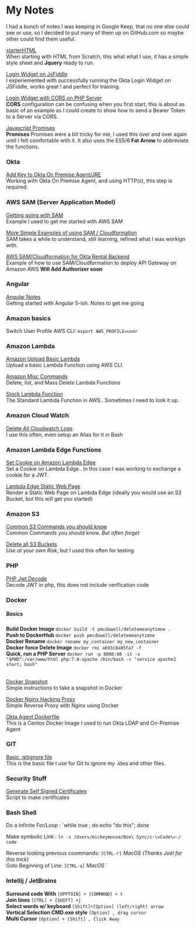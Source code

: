 # My Notes

I had a bunch of notes I was keeping in Google Keep, that no one else could see or use, so I decided to put many of them up on GitHub.com so maybe other could find them useful.

[starterHTML](./starterHTML) <br/>
When starting with HTML from Scratch, this what what I use,
it has a simple style sheet and **Jquery**
ready to run.

[Login Widget on JsFiddle](./loginWidgetJsfiddle) <br/>
I experiemented with successfully running the Okta Login Widget on JSFiddle, works great ! and perfect for training.

[Login Widget with CORS on PHP Server](./loginWidgetCorsOnPhp) <br/>
**CORS** configuration can be confusing when you first start, this is about as basic
of an example as I could create to show how to send a Bearer Token to a Server
via CORS.

[Javascript Promises](./javascriptPromises) <br/>
**Promises** Promises were a bit tricky for me, I used this over and over again until 
I felt comfortable with it. It also uses the ES5/6 **Fat Arrow** to abbreviate the functions.

### Okta

[Add Key to Okta On Premise Agent/JRE](./oktaKeystore) <br/>
Working with Okta On Premise Agent, and using HTTP(s), this step is required.

### AWS SAM (Server Application Model)

[Getting going with SAM](./awsSam) <br/>
Example I used to get me started with AWS SAM

[More Simple Examples of using SAM / Cloudformation](./awsSam2) <br/>
SAM takes a while to understand, still learning, refined what I was workign with.

[AWS SAM/Cloudformation for Okta Rental Backend](./awsSamOktaRental) <br/>
Example of how to use SAM/Cloudformation to deploy API Gateway on Amazon AWS **Will Add Authorizer soon**
### Angular

[Angular Notes](./angularNotes) <br/>
Getting started with Angular 5-ish. Notes to get me going

### Amazon basics

Switch User Profile AWS CLI: `export AWS_PROFILE=user`

### Amazon Lambda

[Amazon Upload Basic Lambda](./amazonLambdaUpload) <br/>
Upload a basic Lambda Function using AWS CLI.

[Amazon Misc Commands](./amazonLambdaMisc) <br/>
Delete, list, and Mass Delete Lambda Functions

[Stock Lambda Function](./awsLambdaStock) <br/>
The Standard Lambda Function in AWS.. Sometimes I need to look it up.

### Amazon Cloud Watch

[Delete All Cloudwatch Logs](./amazonDeleteCloudLogs) <br/>
I use this often, even setup an Alias for it in Bash

### Amazon Lambda Edge Functions
[Set Cookie on Amazon Lambda Edge](./lambdaEdgeSetCookie) <br/>
Set a Cookie on Lambda Edge.. In this case I was working to exchange a cookie for a JWT. 

[Lambda Edge Static Web Page](./lambdaEdgeStaticWebpage) <br/>
Render a Static Web Page on Lambda Edge (ideally you would use an S3 Bucket, but this will get you started)

### Amazon S3

[Common S3 Commands you should know](./amazonS3CommonCommands) <br/>
Common Commands you should know. *But often forget*

[Delete all S3 Buckets](./amazonDeleteS3Buckets) <br/>
*Use at your own Risk*, but I used this often for testing

### PHP

[PHP Jwt Decode](./phpDecodeJwt) <br/>
Decode JWT in php, this does not include verification code

### Docker

##### Basics 

**Build Docker Image** `docker build -t pmcdowell/deletemeanytimne .` <br/>
**Push to DockerHub** `docker push pmcdowell/deletemeanytimne` <br/>
**Docker Rename** `docker rename my_container my_new_container` <br/>
**Docker force Delete Image** `docker rmi a693c8a85fa7 -f` <br/>
**Quick, run a PHP Server** `docker run -p 8000:80 -it -v "$PWD":/var/www/html php:7.0-apache /bin/bash -c "service apache2 start; bash"` <br/>
<br/>

[Docker Snapshot](./dockerSnapshot) <br/>
Simple instructions to take a snapshot in Docker

[Docker Nginx Hacking Proxy](./dockerNginxHacking) <br/>
Simple Reverse Proxy with Nginx using Docker

[Okta Agent Dockerfile](./oktaServer) <br/>
This is a Centos Docker Image I used to run Okta LDAP and On-Premise Agent

### GIT

[Basic .gitignore file](./gitignore) <br/>
This is the basic file I use for Git to ignore my .idea and other files.

### Security Stuff

[Generate Self Signed Certificates](./securityCertificatesCreate) <br/>
Script to make certificates

### Bash Shell

Do a infinite For/Loop : `while true ; do echo "do this"; done

Make symbolic Link : `ln -s /Users/mickeymouse/Box\ Sync/c-\=Code\=-/ code
`

Reverse looking previous coommands: `[CTRL-r]` *MacOS* *(Thanks Joël for this trick)* <br/>
Goto Beginning of Line: `[CTRL-a]` *MacOS*
`
### Intellij / JetBrains

**Surround code With** `[OPPTOIN] + [COMMAND] + t ` <br/>
**Join lines** `[CTRL] + [SHIFT] +j` <br/>
**Select words w/ keyboard** `[Shift]+[Option] (left/right) arrow` <br/>
**Vertical Selection CMD.exe style**  `[Option] , drag cursor` <br/>
**Multi Cursor**  `[Option] + [Shift] , Click Away` <br/>
